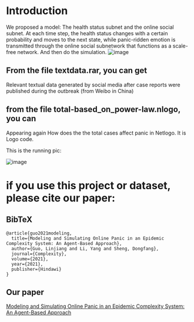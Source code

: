 # Introduction
We proposed a model: The health status subnet and the online social subnet. At each time step, the health status changes with a certain probability and moves to the next state, while panic-ridden emotion is transmitted through the online social subnetwork that functions as a scale-free network.
And then do the simulation.
![image](https://user-images.githubusercontent.com/31920841/145957793-72180ea4-9662-4abe-b9f8-107a84dd27b7.png)


## From the file textdata.rar, you can get

Relevant textual data generated by social media after case reports were published during the outbreak (from Weibo in China)

## from the file total-based_on_power-law.nlogo, you can

Appearing again How does the the total cases affect panic in Netlogo. It is Logo code.

This is the running pic:

![image](https://user-images.githubusercontent.com/31920841/145958193-75554fee-c4e0-4260-b704-4032b00c8708.png)


# if you use this project or dataset, please cite our paper:

## BibTeX
    @article{guo2021modeling,
      title={Modeling and Simulating Online Panic in an Epidemic Complexity System: An Agent-Based Approach},
      author={Guo, Linjiang and Li, Yang and Sheng, Dongfang},
      journal={Complexity},
      volume={2021},
      year={2021},
      publisher={Hindawi}
    }
## Our paper

[Modeling and Simulating Online Panic in an Epidemic Complexity System: An Agent-Based Approach](https://www.hindawi.com/journals/complexity/2021/9933720/)
